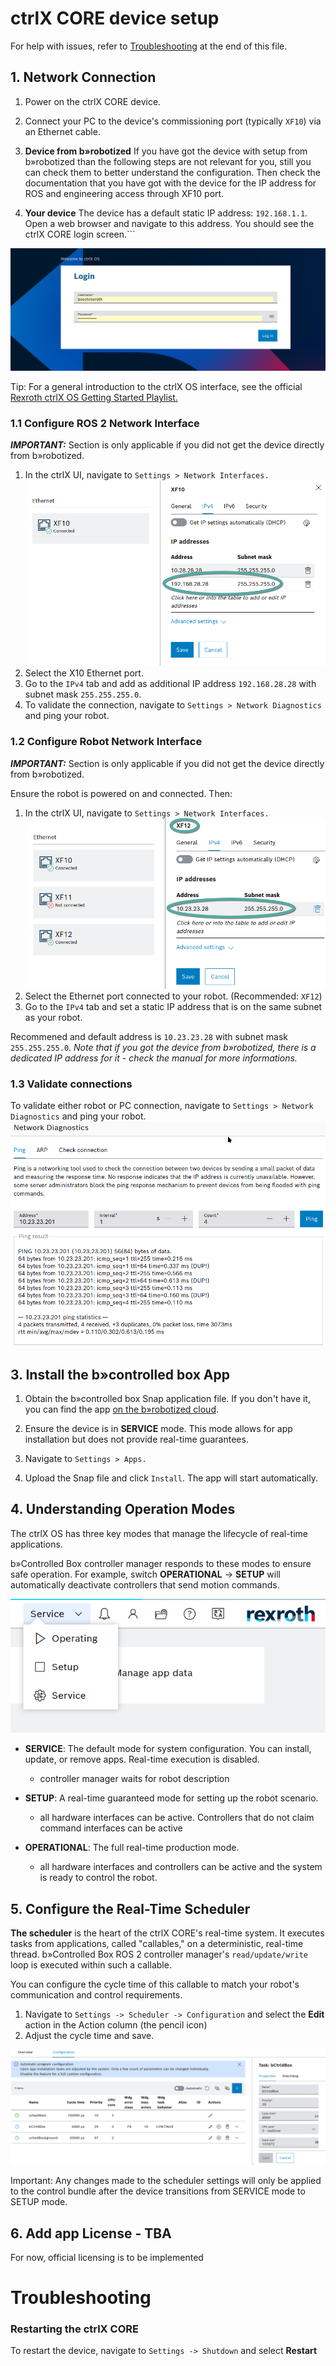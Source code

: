# ctrlX CORE device setup

For help with issues, refer to [Troubleshooting](#troubleshooting) at the end of this file.

## 1. Network Connection

1. Power on the ctrlX CORE device.

2. Connect your PC to the device's commissioning port (typically `XF10`) via an Ethernet cable.

3. **Device from b»robotized** If you have got the device with setup from b»robotized than the following steps are not relevant for you, still you can check them to better understand the configuration. Then check the documentation that you have got with the device for the IP address for ROS and engineering access through XF10 port.

4. **Your device** The device has a default static IP address: `192.168.1.1`. Open a web browser and navigate to this address. You should see the ctrlX CORE login screen.```


![login-screen](assets/login.png)

Tip: For a general introduction to the ctrlX OS interface, see the official [Rexroth ctrlX OS Getting Started Playlist.](https://www.youtube.com/watch?v=kV8TtBNVecM&list=PLRO3LeFQeLyN8HlLG8VZzgoCLqTUcTPUx)



### 1.1 Configure ROS 2 Network Interface
***IMPORTANT:*** Section is only applicable if you did not get the device directly from b»robotized.

1. In the ctrlX UI, navigate to `Settings > Network Interfaces.`
![network-interface10](assets/network_interface_XF10.png)
2. Select the X10 Ethernet port.
3. Go to the `IPv4` tab and add as additional IP address `192.168.28.28` with subnet mask `255.255.255.0`.
4. To validate the connection, navigate to `Settings > Network Diagnostics` and ping your robot.

### 1.2 Configure Robot Network Interface
***IMPORTANT:*** Section is only applicable if you did not get the device directly from b»robotized.

Ensure the robot is powered on and connected. Then:

1. In the ctrlX UI, navigate to `Settings > Network Interfaces.`
![network-interface12](assets/network_interface_XF12.png)
2. Select the Ethernet port connected to your robot. (Recommended: `XF12`)
3. Go to the `IPv4` tab and set a static IP address that is on the same subnet as your robot.

Recommened and default address is `10.23.23.28` with subnet mask `255.255.255.0`. _Note that if you got the device from b»robotized, there is a dedicated IP address for it - check the manual for more informations._

### 1.3 Validate connections
To validate either robot or PC connection, navigate to `Settings > Network Diagnostics` and ping your robot.
![ping](assets/ctrlx_ping_robot.png)

## 3. Install the b»controlled box App

1. Obtain the b»controlled box Snap application file. If you don't have it, you can find the app [on the b»robotized cloud](https://cloud.b-robotized.com/s/JqT3ZqA8bQbqXz2).

2. Ensure the device is in **SERVICE** mode. This mode allows for app installation but does not provide real-time guarantees.

3. Navigate to `Settings > Apps.`

4. Upload the Snap file and click `Install`. The app will start automatically.

## 4. Understanding Operation Modes

The ctrlX OS has three key modes that manage the lifecycle of real-time applications.

b»Controlled Box controller manager responds to these modes to ensure safe operation. For example, switch **OPERATIONAL** -> **SETUP** will automatically deactivate controllers that send motion commands.

![modes](assets/modes.png)

* **SERVICE**: The default mode for system configuration. You can install, update, or remove apps. Real-time execution is disabled.
  * controller manager waits for robot description

* **SETUP**: A real-time guaranteed mode for setting up the robot scenario.
  * all hardware interfaces can be active. Controllers that do not claim command interfaces can be active

* **OPERATIONAL**: The full real-time production mode. 
  * all hardware interfaces and controllers can be active and the system is ready to control the robot.



## 5. Configure the Real-Time Scheduler

**The scheduler** is the heart of the ctrlX CORE's real-time system. It executes tasks from applications, called "callables," on a deterministic, real-time thread. b»Controlled Box ROS 2 controller manager's `read/update/write` loop is executed within such a callable.

You can configure the cycle time of this callable to match your robot's communication and control requirements.

1. Navigate to `Settings -> Scheduler -> Configuration` and select the **Edit** action in the Action column (the pencil icon)
2. Adjust the cycle time and save.

![scheduler](assets/scheduler.png)

Important: Any changes made to the scheduler settings will only be applied to the control bundle after the device transitions from SERVICE mode to SETUP mode.


## 6. Add app License - TBA

For now, official licensing is to be implemented

# Troubleshooting

### Restarting the ctrlX CORE
To restart the device, navigate to `Settings -> Shutdown` and select **Restart**